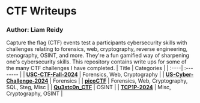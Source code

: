 # CTF Writeups
### Author: Liam Reidy

Capture the flag (CTF) events test a participants cybersecurity skills with challenges relating to forensics, web, cryptography, reverse engineering, stenography, OSINT, and more. They're a fun gamified way of sharpening one's cybersecurity skills. This repository contains write ups for some of the many CTF challenges I have completed.
| Title | Categories |
| :----| :-------- |
| [**USC-CTF-Fall-2024**](./USC-CTF-Fall-2024/README.md) | Forensics, Web, Cryptography |
| [**US-Cyber-Challenge-2024**](./US-Cyber-Challenge-2024/US-Cyber-Challenge-2024.md) | Forensics |
| [**picoCTF**](./picoCTF-Practice/README.md) | Forensics, Web, Cryptography, SQL, Steg, Misc |
| [**Qu3stc0n_CTF**](./Qu3stc0n_CTF/README.md) | OSINT |
| [**TCP1P-2024**](./TCP1P-2024/README.md) | Misc, Cryptography, OSINT |

